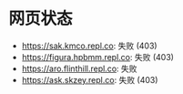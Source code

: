 # 网页状态
- https://sak.kmco.repl.co: 失败 (403)
- https://figura.hpbmm.repl.co: 失败 (403)
- https://aro.flinthill.repl.co: 失败
- https://ask.skzey.repl.co: 失败 (403)
